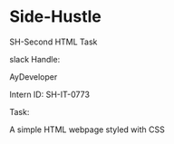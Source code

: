 # Side-Hustle
SH-Second HTML Task

slack Handle:

AyDeveloper

Intern ID: SH-IT-0773

Task:

A simple HTML webpage styled with CSS
